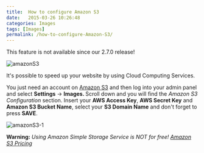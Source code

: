 ```yaml
---
title:  How to configure Amazon S3
date:   2015-03-26 10:26:48
categories: Images
tags: [Images]
permalink: /how-to-configure-Amazon-S3/
---
```

<div class="alert alert-warning">
<strong><i class="glyphicon glyphicon-warning-sign"></i> </strong> This feature is not available since our 2.7.0 release!
</div>

![amazonS3](//open-classifieds.com/wp-content/uploads/2015/03/amazons3.jpg)

It's possible to speed up your website by using Cloud Computing Services.

You just need an account on <a href="http://aws.amazon.com/s3/">Amazon S3</a> and then log into your admin panel and select <strong>Settings</strong> -&gt; <strong>Images. </strong>Scroll down and you will find the <em>Amazon S3 Configuration</em> section. Insert your <strong>AWS Access Key</strong>, <strong>AWS Secret Key</strong> and <strong>Amazon S3 Bucket Name</strong>, select your <strong>S3 Domain Name</strong> and don't forget to press <strong>SAVE</strong>.

![amazonS3-1](//open-classifieds.com/wp-content/uploads/2015/03/Amazons3_1.png)

<strong>Warning:</strong> <em>Using Amazon Simple Storage Service is NOT for free! <a href="http://aws.amazon.com/s3/pricing/">Amazon S3 Pricing</a></em>

